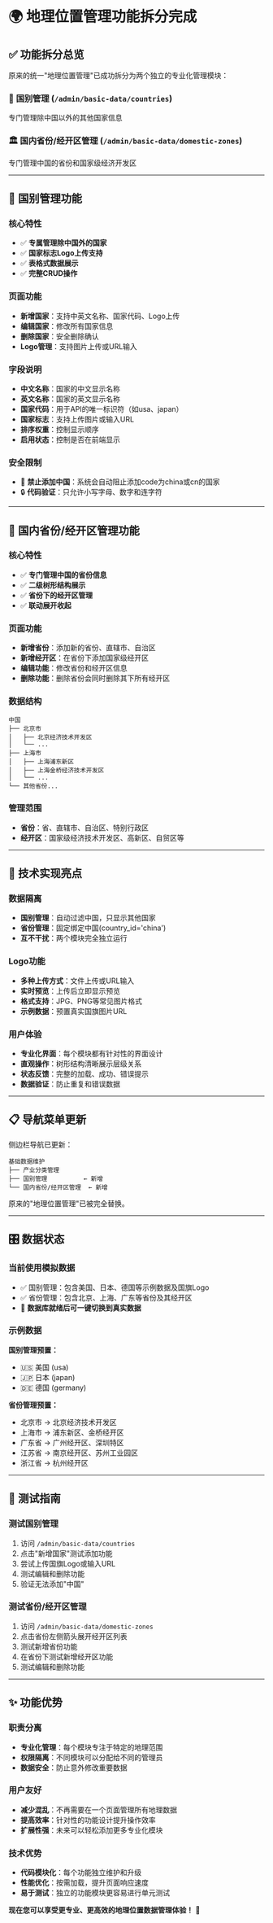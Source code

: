 # 🌍 地理位置管理功能拆分完成

## ✅ 功能拆分总览

原来的统一"地理位置管理"已成功拆分为两个独立的专业化管理模块：

### 📍 **国别管理** (`/admin/basic-data/countries`)
专门管理除中国以外的其他国家信息

### 🏛️ **国内省份/经开区管理** (`/admin/basic-data/domestic-zones`)  
专门管理中国的省份和国家级经济开发区

---

## 🎯 **国别管理功能**

### 核心特性
- ✅ **专属管理除中国外的国家**
- ✅ **国家标志Logo上传支持**
- ✅ **表格式数据展示**
- ✅ **完整CRUD操作**

### 页面功能
- **新增国家**：支持中英文名称、国家代码、Logo上传
- **编辑国家**：修改所有国家信息
- **删除国家**：安全删除确认
- **Logo管理**：支持图片上传或URL输入

### 字段说明
- **中文名称**：国家的中文显示名称
- **英文名称**：国家的英文显示名称  
- **国家代码**：用于API的唯一标识符（如usa、japan）
- **国家标志**：支持上传图片或输入URL
- **排序权重**：控制显示顺序
- **启用状态**：控制是否在前端显示

### 安全限制
- 🚫 **禁止添加中国**：系统会自动阻止添加code为china或cn的国家
- 🔒 **代码验证**：只允许小写字母、数字和连字符

---

## 🏮 **国内省份/经开区管理功能**

### 核心特性
- ✅ **专门管理中国的省份信息**
- ✅ **二级树形结构展示**
- ✅ **省份下的经开区管理**
- ✅ **联动展开收起**

### 页面功能
- **新增省份**：添加新的省份、直辖市、自治区
- **新增经开区**：在省份下添加国家级经开区
- **编辑功能**：修改省份和经开区信息
- **删除功能**：删除省份会同时删除其下所有经开区

### 数据结构
```
中国
├── 北京市
│   ├── 北京经济技术开发区
│   └── ...
├── 上海市  
│   ├── 上海浦东新区
│   ├── 上海金桥经济技术开发区
│   └── ...
└── 其他省份...
```

### 管理范围
- **省份**：省、直辖市、自治区、特别行政区
- **经开区**：国家级经济技术开发区、高新区、自贸区等

---

## 🔧 **技术实现亮点**

### 数据隔离
- **国别管理**：自动过滤中国，只显示其他国家
- **省份管理**：固定绑定中国(country_id='china')
- **互不干扰**：两个模块完全独立运行

### Logo功能
- **多种上传方式**：文件上传或URL输入
- **实时预览**：上传后立即显示预览
- **格式支持**：JPG、PNG等常见图片格式
- **示例数据**：预置真实国旗图片URL

### 用户体验
- **专业化界面**：每个模块都有针对性的界面设计
- **直观操作**：树形结构清晰展示层级关系
- **状态反馈**：完整的加载、成功、错误提示
- **数据验证**：防止重复和错误数据

---

## 📋 **导航菜单更新**

侧边栏导航已更新：

```
基础数据维护
├── 产业分类管理
├── 国别管理          ← 新增
└── 国内省份/经开区管理  ← 新增
```

原来的"地理位置管理"已被完全替换。

---

## 🎛️ **数据状态**

### 当前使用模拟数据
- ✅ 国别管理：包含美国、日本、德国等示例数据及国旗Logo
- ✅ 省份管理：包含北京、上海、广东等省份及其经开区
- 🔄 **数据库就绪后可一键切换到真实数据**

### 示例数据
**国别管理预置：**
- 🇺🇸 美国 (usa)
- 🇯🇵 日本 (japan)  
- 🇩🇪 德国 (germany)

**省份管理预置：**
- 北京市 → 北京经济技术开发区
- 上海市 → 浦东新区、金桥经开区
- 广东省 → 广州经开区、深圳特区
- 江苏省 → 南京经开区、苏州工业园区
- 浙江省 → 杭州经开区

---

## 🚀 **测试指南**

### 测试国别管理
1. 访问 `/admin/basic-data/countries`
2. 点击"新增国家"测试添加功能
3. 尝试上传国旗Logo或输入URL
4. 测试编辑和删除功能
5. 验证无法添加"中国"

### 测试省份/经开区管理  
1. 访问 `/admin/basic-data/domestic-zones`
2. 点击省份左侧箭头展开经开区列表
3. 测试新增省份功能
4. 在省份下测试新增经开区功能
5. 测试编辑和删除功能

---

## ✨ **功能优势**

### 职责分离
- **专业化管理**：每个模块专注于特定的地理范围
- **权限隔离**：不同模块可以分配给不同的管理员
- **数据安全**：防止意外修改重要数据

### 用户友好
- **减少混乱**：不再需要在一个页面管理所有地理数据
- **提高效率**：针对性的功能设计提升操作效率  
- **扩展性强**：未来可以轻松添加更多专业化模块

### 技术优势
- **代码模块化**：每个功能独立维护和升级
- **性能优化**：按需加载，提升页面响应速度
- **易于测试**：独立的功能模块更容易进行单元测试

**现在您可以享受更专业、更高效的地理位置数据管理体验！** 🎉